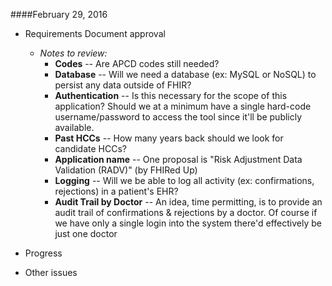 
####February 29, 2016
* Requirements Document approval
  * _Notes to review:_
    * **Codes** -- Are APCD codes still needed?
    * **Database** -- Will we need a database (ex: MySQL or NoSQL) to persist any data outside of FHIR?
    * **Authentication** -- Is this necessary for the scope of this application?  Should we at a minimum have a single hard-code username/password to access the tool since it'll be publicly available.
    * **Past HCCs** -- How many years back should we look for candidate HCCs?
    * **Application name** -- One proposal is "Risk Adjustment Data Validation (RADV)" (by FHIRed Up)
    * **Logging** -- Will we be able to log all activity (ex: confirmations, rejections) in a patient's EHR?
    * **Audit Trail by Doctor** -- An idea, time permitting, is to provide an audit trail of confirmations & rejections by a doctor.  Of course if we have only a single login into the system there'd effectively be just one doctor

* Progress
* Other issues
